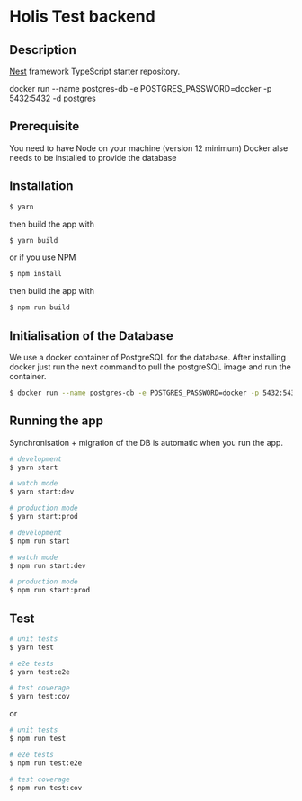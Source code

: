 # Holis Test backend

## Description

[Nest](https://github.com/nestjs/nest) framework TypeScript starter repository.

docker run --name postgres-db -e POSTGRES_PASSWORD=docker -p 5432:5432 -d postgres

## Prerequisite

You need to have Node on your machine (version 12 minimum)
Docker alse needs to be installed to provide the database

## Installation

```bash
$ yarn
```

then build the app with

```bash
$ yarn build
```

or if you use NPM

```bash
$ npm install
```

then build the app with

```bash
$ npm run build
```

## Initialisation of the Database

We use a docker container of PostgreSQL for the database.
After installing docker just run the next command to pull the postgreSQL image and run the container.

```bash
$ docker run --name postgres-db -e POSTGRES_PASSWORD=docker -p 5432:5432 -d postgres
```

## Running the app

Synchronisation + migration of the DB is automatic when you run the app.

```bash
# development
$ yarn start

# watch mode
$ yarn start:dev

# production mode
$ yarn start:prod
```

```bash
# development
$ npm run start

# watch mode
$ npm run start:dev

# production mode
$ npm run start:prod
```

## Test

```bash
# unit tests
$ yarn test

# e2e tests
$ yarn test:e2e

# test coverage
$ yarn test:cov
```

or

```bash
# unit tests
$ npm run test

# e2e tests
$ npm run test:e2e

# test coverage
$ npm run test:cov
```
